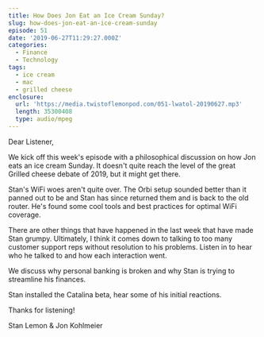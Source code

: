 ```yaml
---
title: How Does Jon Eat an Ice Cream Sunday?
slug: how-does-jon-eat-an-ice-cream-sunday
episode: 51
date: '2019-06-27T11:29:27.000Z'
categories:
  - Finance
  - Technology
tags:
  - ice cream
  - mac
  - grilled cheese
enclosure:
  url: 'https://media.twistoflemonpod.com/051-lwatol-20190627.mp3'
  length: 35300408
  type: audio/mpeg
---
```


Dear Listener,

We kick off this week's episode with a philosophical discussion on how Jon eats an ice cream Sunday. It doesn't quite reach the level of the great Grilled cheese debate of 2019, but it might get there.

Stan's WiFi woes aren't quite over. The Orbi setup sounded better than it panned out to be and Stan has since returned them and is back to the old router. He's found some cool tools and best practices for optimal WiFi coverage.

There are other things that have happened in the last week that have made Stan grumpy. Ultimately, I think it comes down to talking to too many customer support reps without resolution to his problems. Listen in to hear who he talked to and how each interaction went.

We discuss why personal banking is broken and why Stan is trying to streamline his finances.

Stan installed the Catalina beta, hear some of his initial reactions.

Thanks for listening!

Stan Lemon & Jon Kohlmeier

